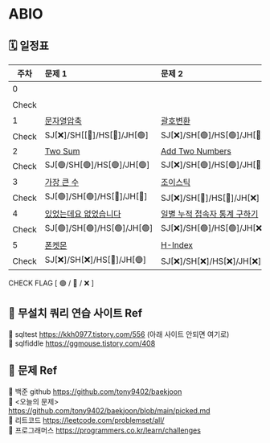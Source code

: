 # ABIO

## 🗓 일정표


|**주차**| **문제 1**                                   | **문제 2**                                  | **문제3**                                        |
| ---- |:-------------------------------------------|:------------------------------------------|:-----------------------------------------------|
|0     |                                            |                                           | [팰린드로미터](https://www.acmicpc.net/problem/4096) |
|Check |                                            |                                           | SJ[🟢]/SH[🟢]/HS[🟢]/JH[🟢]                    | 
|1     | [문자열압축](https://programmers.co.kr/learn/courses/30/lessons/60057) | [괄호변환](https://programmers.co.kr/learn/courses/30/lessons/60058) | [타겟넘버](https://programmers.co.kr/learn/courses/30/lessons/43165)      | 
|Check | SJ[❌]/SH[[🔺]/HS[🔺]/JH[🟢]                    | SJ[❌]/SH[🟢]/HS[🟢]/JH[🔺]                   | SJ[🟢]/SH[🟢]/HS[🔺]/JH[🟢]                        | 
|2     | [Two Sum](https://leetcode.com/problems/two-sum/) | [Add Two Numbers](https://leetcode.com/problems/add-two-numbers/) | [Reorder Data in Log Files](https://leetcode.com/problems/reorder-data-in-log-files/) | 
|Check | SJ[🟢/SH[🟢]/HS[🟢]/JH[🟢]                    | SJ[❌]/SH[🟢]/HS[🟢]/JH[🔺]                   | SJ[❌]/SH[🔺]/HS[❌]/JH[🔺]                        | 
|3     |[가장 큰 수](https://programmers.co.kr/learn/courses/30/lessons/42746)|[조이스틱](https://programmers.co.kr/learn/courses/30/lessons/42860)|[큰 수 만들기](https://programmers.co.kr/learn/courses/30/lessons/42883)| 
|Check | SJ[🟢]/SH[🟢]/HS[🔺]/JH[🔺]                    | SJ[❌]/SH[🔺]/HS[🔺]/JH[❌]                   | SJ[❌]/SH[🟢]/HS[🔺]/JH[❌]                        | 
|4     | [있었는데요 없었습니다](https://programmers.co.kr/learn/courses/30/lessons/59043) | [일별 누적 접속자 통계 구하기](http://www.gurubee.net/lecture/2955) | [오라클 계층구조 쿼리의 이해](http://www.gurubee.net/lecture/2223) | 
|Check | SJ[🟢]/SH[🟢]/HS[🟢]/JH[🟢]                    | SJ[❌]/SH[🟢]/HS[🟢]/JH[❌]                   | SJ[❌]/SH[🟢]/HS[🟢]/JH[🟢]                        | 
|5     | [폰켓몬](https://programmers.co.kr/learn/courses/30/lessons/1845) |  [H-Index](https://programmers.co.kr/learn/courses/30/lessons/42747) | [거리두기 확인하기](https://programmers.co.kr/learn/courses/30/lessons/81302) | 
|Check | SJ[❌]/SH[❌]/HS[🔺]/JH[🟢]                    | SJ[❌]/SH[❌]/HS[❌]/JH[❌]                   | SJ[❌]/SH[❌]/HS[❌]/JH[❌]                        | 

  CHECK FLAG [ 🟢 / 🔺 / ❌ ] 
  
  
## 🔗 무설치 쿼리 연습 사이트 Ref
📁 sqltest https://kkh0977.tistory.com/556 (아래 사이트 안되면 여기로)  
📁 sqlfiddle https://ggmouse.tistory.com/408 

## 🔗 문제 Ref
📁 백준 github https://github.com/tony9402/baekjoon  
📁 <오늘의 문제> https://github.com/tony9402/baekjoon/blob/main/picked.md  
📁 리트코드 https://leetcode.com/problemset/all/  
📁 프로그래머스 https://programmers.co.kr/learn/challenges  

  
  
  
  
  
  
